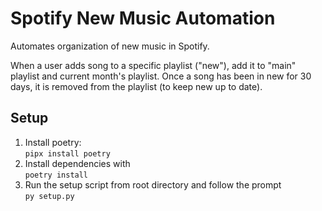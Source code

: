 # Spotify New Music Automation

Automates organization of new music in Spotify.

When a user adds song to a specific playlist ("new"), add it to "main" playlist and current month's playlist. Once a song has been in new for 30 days, it is removed from the playlist (to keep new up to date).

## Setup
1. Install poetry: \
    `pipx install poetry`
2. Install dependencies with \
   `poetry install`
3. Run the setup script from root directory and follow the prompt \
    `py setup.py`
